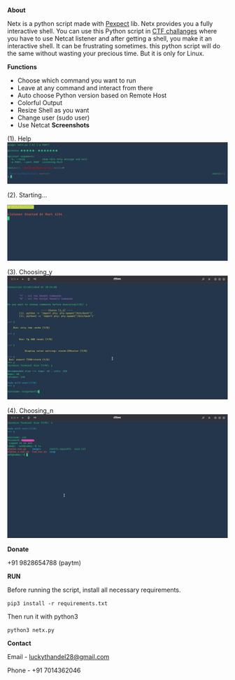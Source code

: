 **About**

Netx is a python script made with [Pexpect](https://pexpect.readthedocs.io/) lib.  Netx provides you a fully interactive shell. You can use this Python script in [CTF challanges](https://hackthebox.eu) where you have to use Netcat listener and after getting a shell, you make it an interactive shell. It can be frustrating sometimes. this python script will do the same without wasting your precious time. But it is only for Linux.

**Functions**
 * Choose which command you want to run 
 * Leave at any command and interact from there
 * Auto choose Python version based on Remote Host
 * Colorful Output
 * Resize Shell as you want
 * Change user (sudo user)
 * Use Netcat 
  **Screenshots**
   
(1). Help
![img1](https://github.com/luckythandel/netx/blob/master/Screenshots/help.png)

(2). Starting...
   
 ![img2](https://github.com/luckythandel/netx/blob/master/Screenshots/starting.png)

(3). Choosing_y
![img3](https://github.com/luckythandel/netx/blob/master/Screenshots/choosing_y.png)

(4). Choosing_n
![img4](https://github.com/luckythandel/netx/blob/master/Screenshots/choosing_n.png)


**Donate**

+91 9828654788 (paytm)

**RUN**

Before running the script, install all necessary requirements.

    pip3 install -r requirements.txt
Then run it with python3

    python3 netx.py

**Contact**

Email - luckythandel28@gmail.com

Phone - +91 7014362046
